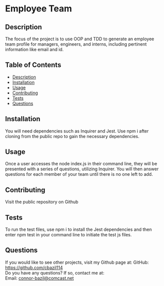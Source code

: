 # Employee Team

## Description
  The focus of the project is to use OOP and TDD to generate an employee team profile for managers, engineers, and interns, including pertinent information like email and id. 

## Table of Contents
  * [Description](#description)
  * [Installation](#installation)
  * [Usage](#usage)
  * [Contributing](#contributing)
  * [Tests](#tests)
  * [Questions](#questions)


## Installation
You will need dependencies such as Inquirer and Jest. Use npm i after cloning from the public repo to gain the necessary dependencies. 

## Usage
Once a user accesses the node index.js in their command line, they will be presented with a series of questions, utilizing Inquirer. You will then answer questions for each member of your team until there is no one left to add. 

## Contributing

  Visit the public repository on Github

## Tests

 To run the test files, use npm i to install the Jest dependencies and then enter npm test in your command line to initiate the test js files. 

## Questions
  If you would like to see other projects, visit my Github page at: GitHub: https://github.com/cbazil114 
  <br>
  Do you have any questions? If so, contact me at: 
  <br>
  Email: connor-bazil@comcast.net

